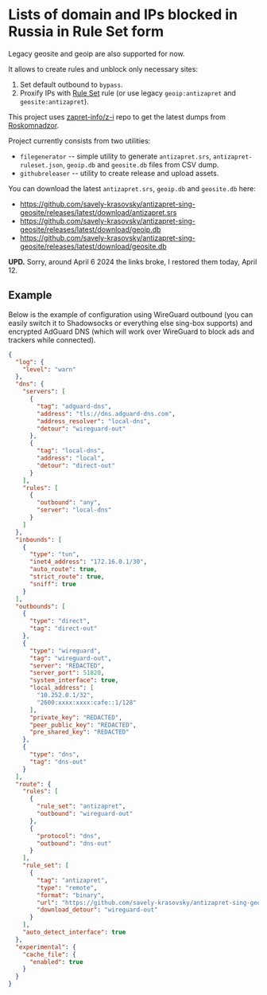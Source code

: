 # Lists of domain and IPs blocked in Russia in Rule Set form

Legacy geosite and geoip are also supported for now.

It allows to create rules and unblock only necessary sites:

1. Set default outbound to `bypass`.
2. Proxify IPs with [Rule Set](https://sing-box.sagernet.org/configuration/rule-set/) rule
   (or use legacy `geoip:antizapret` and `geosite:antizapret`).

This project uses [zapret-info/z-i](https://github.com/zapret-info/z-i) repo
to get the latest dumps from [Roskomnadzor](https://en.wikipedia.org/wiki/Roskomnadzor).

Project currently consists from two utilities:

- `filegenerator` -- simple utility to generate `antizapret.srs`, `antizapret-ruleset.json`, `geoip.db`
  and `geosite.db` files from CSV dump.
- `githubreleaser` -- utility to create release and upload assets.

You can download the latest `antizapret.srs`, `geoip.db` and `geosite.db` here:
- https://github.com/savely-krasovsky/antizapret-sing-geosite/releases/latest/download/antizapret.srs
- https://github.com/savely-krasovsky/antizapret-sing-geosite/releases/latest/download/geoip.db
- https://github.com/savely-krasovsky/antizapret-sing-geosite/releases/latest/download/geosite.db

**UPD.** Sorry, around April 6 2024 the links broke, I restored them today, April 12.

## Example

Below is the example of configuration using WireGuard outbound
(you can easily switch it to Shadowsocks or everything else sing-box supports) and encrypted AdGuard DNS
(which will work over WireGuard to block ads and trackers while connected).

```json
{
  "log": {
    "level": "warn"
  },
  "dns": {
    "servers": [
      {
        "tag": "adguard-dns",
        "address": "tls://dns.adguard-dns.com",
        "address_resolver": "local-dns",
        "detour": "wireguard-out"
      },
      {
        "tag": "local-dns",
        "address": "local",
        "detour": "direct-out"
      }
    ],
    "rules": [
      {
        "outbound": "any",
        "server": "local-dns"
      }
    ]
  },
  "inbounds": [
    {
      "type": "tun",
      "inet4_address": "172.16.0.1/30",
      "auto_route": true,
      "strict_route": true,
      "sniff": true
    }
  ],
  "outbounds": [
    {
      "type": "direct",
      "tag": "direct-out"
    },
    {
      "type": "wireguard",
      "tag": "wireguard-out",
      "server": "REDACTED",
      "server_port": 51820,
      "system_interface": true,
      "local_address": [
        "10.252.0.1/32",
        "2600:xxxx:xxxx:cafe::1/128"
      ],
      "private_key": "REDACTED",
      "peer_public_key": "REDACTED",
      "pre_shared_key": "REDACTED"
    },
    {
      "type": "dns",
      "tag": "dns-out"
    }
  ],
  "route": {
    "rules": [
      {
        "rule_set": "antizapret",
        "outbound": "wireguard-out"
      },
      {
        "protocol": "dns",
        "outbound": "dns-out"
      }
    ],
    "rule_set": [
      {
        "tag": "antizapret",
        "type": "remote",
        "format": "binary",
        "url": "https://github.com/savely-krasovsky/antizapret-sing-geosite/releases/latest/download/antizapret.srs",
        "download_detour": "wireguard-out"
      }
    ],
    "auto_detect_interface": true
  },
  "experimental": {
    "cache_file": {
      "enabled": true
    }
  }
}
```
